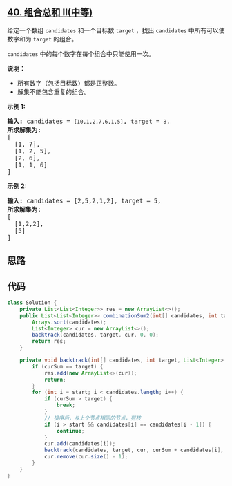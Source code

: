 ## [40. 组合总和 II(中等)](https://leetcode-cn.com/problems/combination-sum-ii/)
<div class="notranslate"><p>给定一个数组&nbsp;<code>candidates</code>&nbsp;和一个目标数&nbsp;<code>target</code>&nbsp;，找出&nbsp;<code>candidates</code>&nbsp;中所有可以使数字和为&nbsp;<code>target</code>&nbsp;的组合。</p>

<p><code>candidates</code>&nbsp;中的每个数字在每个组合中只能使用一次。</p>

<p><strong>说明：</strong></p>

<ul>
	<li>所有数字（包括目标数）都是正整数。</li>
	<li>解集不能包含重复的组合。&nbsp;</li>
</ul>

<p><strong>示例&nbsp;1:</strong></p>

<pre><strong>输入:</strong> candidates =&nbsp;<code>[10,1,2,7,6,1,5]</code>, target =&nbsp;<code>8</code>,
<strong>所求解集为:</strong>
[
  [1, 7],
  [1, 2, 5],
  [2, 6],
  [1, 1, 6]
]
</pre>

<p><strong>示例&nbsp;2:</strong></p>

<pre><strong>输入:</strong> candidates =&nbsp;[2,5,2,1,2], target =&nbsp;5,
<strong>所求解集为:</strong>
[
&nbsp; [1,2,2],
&nbsp; [5]
]</pre>
</div>

## 思路


## 代码
```java
class Solution {
    private List<List<Integer>> res = new ArrayList<>();
    public List<List<Integer>> combinationSum2(int[] candidates, int target) {
        Arrays.sort(candidates);
        List<Integer> cur = new ArrayList<>();
        backtrack(candidates, target, cur, 0, 0);
        return res;
    }

    private void backtrack(int[] candidates, int target, List<Integer> cur, int curSum, int start) {
        if (curSum == target) {
            res.add(new ArrayList<>(cur));
            return;
        }
        for (int i = start; i < candidates.length; i++) {
            if (curSum > target) {
                break;
            }
            // 排序后，与上个节点相同的节点，剪枝
            if (i > start && candidates[i] == candidates[i - 1]) {
                continue;
            }
            cur.add(candidates[i]);
            backtrack(candidates, target, cur, curSum + candidates[i], i + 1);
            cur.remove(cur.size() - 1);
        }
    }
}
```
